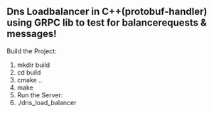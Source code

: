 ## Dns Loadbalancer in C++(protobuf-handler) using GRPC lib to test for balancerequests & messages!

Build the Project:
1. mkdir build
2. cd build
3. cmake ..
4. make
5. Run the Server:
6. ./dns_load_balancer
